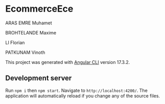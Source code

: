 # EcommerceEce

ARAS EMRE Muhamet

BROHTELANDE Maxime

LI Florian

PATKUNAM Vinoth

This project was generated with [Angular CLI](https://github.com/angular/angular-cli) version 17.3.2.

## Development server

Run `npm i` then `npm start`. Navigate to `http://localhost:4200/`. The application will automatically reload if you change any of the source files.
